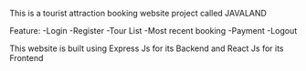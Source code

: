 This is a tourist attraction booking website project called JAVALAND 

Feature: 
-Login
-Register
-Tour List
-Most recent booking
-Payment
-Logout

This website is built using Express Js for its Backend and React Js for its Frontend
